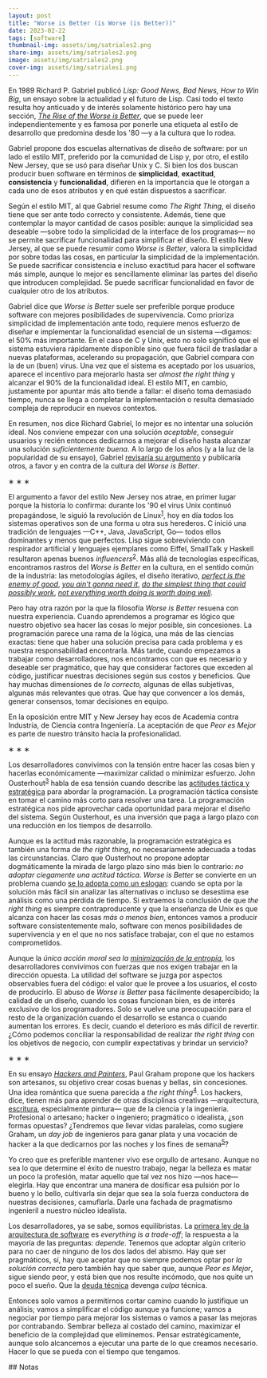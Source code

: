```yaml
---
layout: post
title: "Worse is Better (is Worse (is Better))"
date: 2023-02-22
tags: [software]
thumbnail-img: assets/img/satriales2.png
share-img: assets/img/satriales2.png
image: assets/img/satriales2.png
cover-img: assets/img/satriales1.png
---
```


En 1989 Richard P. Gabriel publicó *Lisp: Good News, Bad News, How to Win Big*, un ensayo sobre la actualidad y el futuro de Lisp. Casi todo el texto resulta hoy anticuado y de interés solamente histórico pero hay una sección, [*The Rise of the Worse is Better*](https://www.dreamsongs.com/RiseOfWorseIsBetter.html), que se puede leer independientemente y es famosa por ponerle una etiqueta al estilo de desarrollo que predomina desde los '80 &#x2014;y a la cultura que lo rodea.

Gabriel propone dos escuelas alternativas de diseño de software: por un lado el estilo MIT, preferido por la comunidad de Lisp y, por otro, el estilo New Jersey, que se usó para diseñar Unix y C.
Si bien los dos buscan producir buen software en términos de **simplicidad**, **exactitud**, **consistencia** y **funcionalidad**, difieren en la importancia que le otorgan a cada uno de esos atributos y en qué están dispuestos a sacrificar.

Según el estilo MIT, al que Gabriel resume como *The Right Thing*, el diseño tiene que ser ante todo correcto y consistente. Además, tiene que contemplar la mayor cantidad de casos posible: aunque la simplicidad sea deseable &#x2014;sobre todo la simplicidad de la interface de los programas&#x2014; no se permite sacrificar funcionalidad para simplificar el diseño. El estilo New Jersey, al que se puede resumir como *Worse is Better*, valora la simplicidad por sobre todas las cosas, en particular la simplicidad de la implementación. Se puede sacrificar consistencia e incluso exactitud para hacer el software más simple, aunque lo mejor es sencillamente eliminar las partes del diseño que introducen complejidad. Se puede sacrificar funcionalidad en favor de cualquier otro de los atributos.

Gabriel dice que *Worse is Better* suele ser preferible porque produce software con mejores posibilidades de supervivencia. Como prioriza simplicidad de implementación ante todo, requiere menos esfuerzo de diseñar e implementar la funcionalidad esencial de un sistema &#x2014;digamos: el 50% más importante. En el caso de C y Unix, esto no solo significó que el sistema estuviera rápidamente disponible sino que fuera fácil de trasladar a nuevas plataformas, acelerando su propagación, que Gabriel compara con la de un (buen) virus. Una vez que el sistema es aceptado por los usuarios, aparece el incentivo para mejorarlo hasta ser *almost the right thing* y alcanzar el 90% de la funcionalidad ideal. El estilo MIT, en cambio, justamente por apuntar más alto tiende a fallar: el diseño toma demasiado tiempo, nunca se llega a completar la implementación o resulta demasiado compleja de reproducir en nuevos contextos.

En resumen, nos dice Richard Gabriel, lo mejor es no intentar una solución ideal. Nos conviene empezar con una solución *aceptable*, conseguir usuarios y recién entonces dedicarnos a mejorar el diseño hasta alcanzar una solución *suficientemente buena*. A lo largo de los años (y a la luz de la popularidad de su ensayo), Gabriel [revisaría su argumento](https://www.dreamsongs.com/WorseIsBetter.html) y publicaría otros, a favor y en contra de la cultura del *Worse is Better*.

<div class="org-center">
<p>
&lowast; &lowast; &lowast;
</p>
</div>

El argumento a favor del estilo New Jersey nos atrae, en primer lugar porque la historia lo confirma: durante los '90 el virus Unix continuó propagándose, le siguió la revolución de Linux<sup><a id="fnr.1" class="footref" href="#fn.1" role="doc-backlink">1</a></sup>, hoy en día todos los sistemas operativos son de una forma u otra sus herederos. C inició una tradición de lenguajes &#x2014;C++, Java, JavaScript, Go&#x2014; todos ellos dominantes y menos que perfectos. Lisp sigue sobreviviendo con respirador artificial y lenguajes ejemplares como Eiffel, SmallTalk y Haskell resultaron apenas buenos *influencers*<sup><a id="fnr.2" class="footref" href="#fn.2" role="doc-backlink">2</a></sup>. Más allá de tecnologías específicas, encontramos rastros del *Worse is Better* en la cultura, en el sentido común de la industria: las metodologías ágiles, el diseño iterativo, [*perfect is the enemy of good*](https://en.wikipedia.org/wiki/Perfect_is_the_enemy_of_good), [*you ain't gonna need it*](https://en.wikipedia.org/wiki/You_aren%27t_gonna_need_it), [*do the simplest thing that could possibly work*](http://wiki.c2.com/?DoTheSimplestThingThatCouldPossiblyWork), [*not everything worth doing is worth doing well*](https://en.wikipedia.org/wiki/The_Soul_of_a_New_Machine).

Pero hay otra razón por la que la filosofía *Worse is Better* resuena con nuestra experiencia. Cuando aprendemos a programar es lógico que nuestro objetivo sea hacer las cosas lo mejor posible, sin concesiones. La programación parece una rama de la lógica, una más de las ciencias exactas: tiene que haber una solución precisa para cada problema y es nuestra responsabilidad encontrarla. Más tarde, cuando empezamos a trabajar como desarrolladores, nos encontramos con que es necesario y deseable ser pragmático, que hay que considerar factores que exceden al código, justificar nuestras decisiones según sus costos y beneficios. Que hay muchas dimensiones de *lo correcto,* algunas de ellas subjetivas, algunas más relevantes que otras. Que hay que convencer a los demás, generar consensos, tomar decisiones en equipo.

En la oposición entre MIT y New Jersey hay ecos de Academia contra Industria, de Ciencia contra Ingeniería. La aceptación de que *Peor es Mejor* es parte de nuestro tránsito hacia la profesionalidad.

<div class="org-center">
<p>
&lowast; &lowast; &lowast;
</p>
</div>

Los desarrolladores convivimos con la tensión entre hacer las cosas bien y hacerlas económicamente &#x2014;maximizar calidad o minimizar esfuerzo. John Ousterhout<sup><a id="fnr.3" class="footref" href="#fn.3" role="doc-backlink">3</a></sup> habla de esa tensión cuando describe las [actitudes táctica y estratégica](../2022-04-11-el-dilema-del-ingeniero-de-software) para abordar la programación. La programación táctica consiste en tomar el camino más corto para resolver una tarea. La programación estratégica nos pide aprovechar cada oportunidad para mejorar el diseño del sistema. Según Ousterhout, es una inversión que paga a largo plazo con una reducción en los tiempos de desarrollo.

Aunque es la actitud más razonable, la programación estratégica es también una forma de *the right thing*, no necesariamente adecuada a todas las circunstancias. Claro que Ousterhout no propone adoptar dogmáticamente la mirada de largo plazo sino más bien lo contrario: *no adoptar ciegamente una actitud táctica*. *Worse is Better* se convierte en un problema cuando [se lo adopta como un eslogan](http://pchiusano.github.io/2014-10-13/worseisworse.html): cuando se opta por la solución más fácil sin analizar las alternativas o incluso se desestima ese análisis como una pérdida de tiempo. Si extraemos la conclusión de que *the right thing* es siempre contraproducente y que la enseñanza de Unix es que alcanza con hacer las cosas *más o menos bien*, entonces vamos a producir software consistentemente malo, software con menos posibilidades de supervivencia y en el que no nos satisface trabajar, con el que no estamos comprometidos.

Aunque la *única acción moral sea la* [*minimización de la entropía*](../2022-11-28-posdata-sobre-la-complejidad-esencial), los desarrolladores convivimos con fuerzas que nos exigen trabajar en la dirección opuesta. La utilidad del software se juzga por aspectos observables fuera del código: el valor que le provee a los usuarios, el costo de producirlo. El abuso de *Worse is Better* pasa fácilmente desapercibido; la calidad de un diseño, cuando los cosas funcionan bien, es de interés exclusivo de los programadores. Solo se vuelve una preocupación para el resto de la organización cuando el desarrollo se estanca o cuando aumentan los errores. Es decir, cuando el deterioro es más difícil de revertir. ¿Cómo podemos conciliar la responsabilidad de realizar *the right thing* con los objetivos de negocio, con cumplir expectativas y brindar un servicio?

<div class="org-center">
<p>
&lowast; &lowast; &lowast;
</p>
</div>

En su ensayo [*Hackers and Painters*](http://www.paulgraham.com/hp.html), Paul Graham propone que los hackers son artesanos, su objetivo crear cosas buenas y bellas, sin concesiones. Una idea romántica que suena parecida a *the right thing*<sup><a id="fnr.4" class="footref" href="#fn.4" role="doc-backlink">4</a></sup>. Los hackers, dice, tienen más para aprender de otras disciplinas creativas &#x2014;arquitectura, [escritura](../2021-02-01-suenan-los-programadores-con-poemas-electricos), especialmente pintura&#x2014; que de la ciencia y la ingeniería.
Profesional o artesano; hacker o ingeniero; pragmático o idealista, ¿son formas opuestas? ¿Tendremos que llevar vidas paralelas, como sugiere Graham, un *day job* de ingenieros para ganar plata y una vocación de hacker a la que dedicarnos por las noches y los fines de semana<sup><a id="fnr.5" class="footref" href="#fn.5" role="doc-backlink">5</a></sup>?

Yo creo que es preferible mantener vivo ese orgullo de artesano. Aunque no sea lo que determine el éxito de nuestro trabajo, negar la belleza es matar un poco la profesión, matar aquello que tal vez nos hizo &#x2014;nos hace&#x2014; elegirla. Hay que encontrar una manera de dosificar esa pulsión por lo bueno y lo bello, cultivarla sin dejar que sea la sola fuerza conductora de nuestras decisiones, camuflarla. Darle una fachada de pragmatismo ingenieril a nuestro núcleo idealista.

Los desarrolladores, ya se sabe, somos equilibristas. La [primera ley de la arquitectura de software](../2020-09-15-tldr-fundamentals-of-software-architecture/) es *everything is a trade-off*; la respuesta a la mayoría de las preguntas: *depende*. Tenemos que adoptar algún criterio para no caer de ninguno de los dos lados del abismo. Hay que ser pragmáticos, sí, hay que aceptar que no siempre podemos optar por *la solución correcta* pero también hay que saber que, aunque *Peor es Mejor*, sigue siendo peor, y está bien que nos resulte incómodo, que nos quite un poco el sueño. Que la [deuda técnica](https://en.wikipedia.org/wiki/Technical_debt) devenga *culpa* técnica.

Entonces solo vamos a permitirnos cortar camino cuando lo justifique un análisis; vamos a simplificar el código aunque ya funcione; vamos a negociar por tiempo para mejorar los sistemas o vamos a pasar las mejoras por contrabando. Sembrar belleza al costado del camino, maximizar el beneficio de la complejidad que eliminemos. Pensar estratégicamente, aunque solo alcancemos a ejecutar una parte de lo que creamos necesario. Hacer lo que se pueda con el tiempo que tengamos.

<section class="footnotes" markdown=1>
## Notas
<!--- 
# Notas al pie de p&aacute;gina

 -->
<sup><a id="fn.1" href="#fnr.1">1</a></sup> Eric S. Raymond, el maestro Zen de Unix, actualiza el argumento de Richard Gabriel con el caso de éxito de Linux en su ensayo [*The Cathedral and the Bazaar*](http://users.ece.utexas.edu/~perry/education/382v-s08/papers/raymond.pdf). El movimiento Open Source del que Raymond fue vocero y que se impuso al Software Libre de Richard Stallman, es otra instancia de *Worse is Better* contra *The Right Thing*.

<sup><a id="fn.2" href="#fnr.2">2</a></sup> Incluso al interior de sus respectivos nichos, las encarnaciones más pragmáticas &#x2014;Clojure, Erlang, Elixir&#x2014; parecen conseguir mejor adopción.

<sup><a id="fn.3" href="#fnr.3">3</a></sup> Los lectores habituales de este blog a esta altura ya sabrán que *A Philosophy of Software Design* es mi *I Ching*.

<sup><a id="fn.4" href="#fnr.4">4</a></sup> Quizás no sea coincidencia que Graham venga del mundo Lisp.

<sup><a id="fn.5" href="#fnr.5">5</a></sup> Teorema: *Work, Hacking, Life. Pick two*.

</section>
